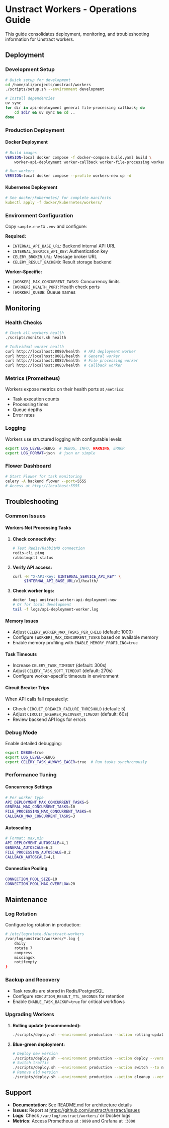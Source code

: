 # Unstract Workers - Operations Guide

This guide consolidates deployment, monitoring, and troubleshooting information for Unstract workers.

## Deployment

### Development Setup

```bash
# Quick setup for development
cd /home/ali/projects/unstract/workers
./scripts/setup.sh --environment development

# Install dependencies
uv sync
for dir in api-deployment general file-processing callback; do
    cd $dir && uv sync && cd ..
done
```

### Production Deployment

#### Docker Deployment

```bash
# Build images
VERSION=local docker compose -f docker-compose.build.yaml build \
    worker-api-deployment worker-callback worker-file-processing worker-general

# Run workers
VERSION=local docker compose --profile workers-new up -d
```

#### Kubernetes Deployment

```yaml
# See docker/kubernetes/ for complete manifests
kubectl apply -f docker/kubernetes/workers/
```

### Environment Configuration

Copy `sample.env` to `.env` and configure:

**Required:**
- `INTERNAL_API_BASE_URL`: Backend internal API URL
- `INTERNAL_SERVICE_API_KEY`: Authentication key
- `CELERY_BROKER_URL`: Message broker URL
- `CELERY_RESULT_BACKEND`: Result storage backend

**Worker-Specific:**
- `[WORKER]_MAX_CONCURRENT_TASKS`: Concurrency limits
- `[WORKER]_HEALTH_PORT`: Health check ports
- `[WORKER]_QUEUE`: Queue names

## Monitoring

### Health Checks

```bash
# Check all workers health
./scripts/monitor.sh health

# Individual worker health
curl http://localhost:8080/health  # API deployment worker
curl http://localhost:8081/health  # General worker
curl http://localhost:8082/health  # File processing worker
curl http://localhost:8083/health  # Callback worker
```

### Metrics (Prometheus)

Workers expose metrics on their health ports at `/metrics`:
- Task execution counts
- Processing times
- Queue depths
- Error rates

### Logging

Workers use structured logging with configurable levels:
```bash
export LOG_LEVEL=DEBUG  # DEBUG, INFO, WARNING, ERROR
export LOG_FORMAT=json  # json or simple
```

### Flower Dashboard

```bash
# Start Flower for task monitoring
celery -A backend flower --port=5555
# Access at http://localhost:5555
```

## Troubleshooting

### Common Issues

#### Workers Not Processing Tasks

1. **Check connectivity:**
   ```bash
   # Test Redis/RabbitMQ connection
   redis-cli ping
   rabbitmqctl status
   ```

2. **Verify API access:**
   ```bash
   curl -H "X-API-Key: $INTERNAL_SERVICE_API_KEY" \
        $INTERNAL_API_BASE_URL/v1/health/
   ```

3. **Check worker logs:**
   ```bash
   docker logs unstract-worker-api-deployment-new
   # Or for local development
   tail -f logs/api-deployment-worker.log
   ```

#### Memory Issues

- Adjust `CELERY_WORKER_MAX_TASKS_PER_CHILD` (default: 1000)
- Configure `[WORKER]_MAX_CONCURRENT_TASKS` based on available memory
- Enable memory profiling with `ENABLE_MEMORY_PROFILING=true`

#### Task Timeouts

- Increase `CELERY_TASK_TIMEOUT` (default: 300s)
- Adjust `CELERY_TASK_SOFT_TIMEOUT` (default: 270s)
- Configure worker-specific timeouts in environment

#### Circuit Breaker Trips

When API calls fail repeatedly:
- Check `CIRCUIT_BREAKER_FAILURE_THRESHOLD` (default: 5)
- Adjust `CIRCUIT_BREAKER_RECOVERY_TIMEOUT` (default: 60s)
- Review backend API logs for errors

### Debug Mode

Enable detailed debugging:
```bash
export DEBUG=true
export LOG_LEVEL=DEBUG
export CELERY_TASK_ALWAYS_EAGER=true  # Run tasks synchronously
```

### Performance Tuning

#### Concurrency Settings
```bash
# Per worker type
API_DEPLOYMENT_MAX_CONCURRENT_TASKS=5
GENERAL_MAX_CONCURRENT_TASKS=10
FILE_PROCESSING_MAX_CONCURRENT_TASKS=4
CALLBACK_MAX_CONCURRENT_TASKS=3
```

#### Autoscaling
```bash
# Format: max,min
API_DEPLOYMENT_AUTOSCALE=4,1
GENERAL_AUTOSCALE=6,2
FILE_PROCESSING_AUTOSCALE=8,2
CALLBACK_AUTOSCALE=4,1
```

#### Connection Pooling
```bash
CONNECTION_POOL_SIZE=10
CONNECTION_POOL_MAX_OVERFLOW=20
```

## Maintenance

### Log Rotation

Configure log rotation in production:
```bash
# /etc/logrotate.d/unstract-workers
/var/log/unstract/workers/*.log {
    daily
    rotate 7
    compress
    missingok
    notifempty
}
```

### Backup and Recovery

- Task results are stored in Redis/PostgreSQL
- Configure `EXECUTION_RESULT_TTL_SECONDS` for retention
- Enable `ENABLE_TASK_BACKUP=true` for critical workflows

### Upgrading Workers

1. **Rolling update (recommended):**
   ```bash
   ./scripts/deploy.sh --environment production --action rolling-update
   ```

2. **Blue-green deployment:**
   ```bash
   # Deploy new version
   ./scripts/deploy.sh --environment production --action deploy --version new
   # Switch traffic
   ./scripts/deploy.sh --environment production --action switch --to new
   # Remove old version
   ./scripts/deploy.sh --environment production --action cleanup --version old
   ```

## Support

- **Documentation**: See README.md for architecture details
- **Issues**: Report at https://github.com/unstract/unstract/issues
- **Logs**: Check `/var/log/unstract/workers/` or Docker logs
- **Metrics**: Access Prometheus at `:9090` and Grafana at `:3000`
